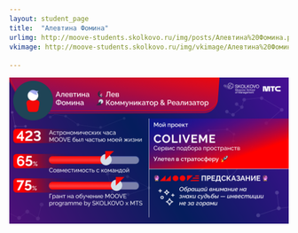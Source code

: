 ```yaml
---
layout: student_page
title:  "Алевтина Фомина"
urlimg: http://moove-students.skolkovo.ru/img/posts/Алевтина%20Фомина.png
vkimage: http://moove-students.skolkovo.ru/img/vkimage/Алевтина%20Фомина%20для%20Вк.png

---
```

<img class="img-fluid" src="/img/posts/Алевтина Фомина.png" alt="moove-2">
